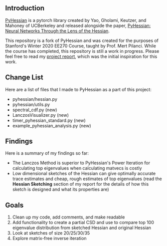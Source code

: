 ## Introduction
[PyHessian](https://github.com/amirgholami/PyHessian) is a pytorch library created by Yao, Gholami, Keutzer, and Mahoney of UCBerkeley and released alongside the paper, [PyHessian: Neural Networks Through the Lens of the Hessian](https://arxiv.org/pdf/1912.07145.pdf).

This repository is a fork of PyHessian and was created for the purposes of Stanford's Winter 2020 EE270 Course, taught by Prof. Mert Pilanci. While the course has completed, this repository is still a work in progress. Please feel free to read my [project report](https://github.com/iamsalil/PyHessian/blob/master/Project%20Final%20Report.pdf), which was the initial inspiration for this work.

## Change List
Here are a list of files that I made to PyHessian as a part of this project:
- pyhessian/hessian.py
- pyhessian/utils.py
- spectral_cdf.py (new)
- LanczosVisualizer.py (new)
- timer_pyhessian_standard.py (new)
- example_pyhessian_analysis.py (new)

## Findings
Here is a summary of my findings so far:
- The Lanczos Method is superior to PyHessian's Power Iteration for calculating top eigenvalues when calculating matvecs is costly
- Low dimensional sketches of the Hessian can give optimally accurate trace estimates and cheap, rough estimates of top eigenvalues (read the **Hessian Sketching** section of my report for the details of how this sketch is designed and what its properties are)

## Goals
1) Clean up my code, add comments, and make readable
2) Add functionality to create a partial CSD and use to compare top 100 eigenvalue distribution from sketched Hessian and original Hessian
3) Look at sketches of size 20/25/30/35
4) Explore matrix-free inverse iteration
